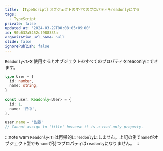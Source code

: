 ```yaml
---
title: 【TypeScript】オブジェクトのすべてのプロパティをreadonlyにする
tags:
  - TypeScript
private: false
updated_at: '2024-03-29T00:08:05+09:00'
id: 90b632a5452cf988332a
organization_url_name: null
slide: false
ignorePublish: false
---
```

`Readonly<T>`を使用するとオブジェクトのすべてのプロパティをreadonlyにできます。

```ts
type User = {
  id: number,
  name: string,
}
 
const user: Readonly<User> = {
  id: 1,
  name: '田中',
};
 
user.name = '佐藤'
// Cannot assign to 'title' because it is a read-only property.

```

:::note warn
`Readonly<T>`は再帰的に`readonly`にしません。上記の例で`name`がオブジェクト型でも`name`が持つプロパティは`readonly`になりません。
:::
